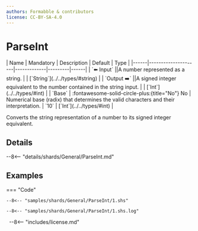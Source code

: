 ```yaml
---
authors: Formabble & contributors
license: CC-BY-SA-4.0
---
```



# ParseInt

<div class="sh-parameters" markdown="1">
| Name | Mandatory | Description | Default | Type |
|------|---------------------|-------------|---------|------|
| `⬅️ Input` ||A number represented as a string. | | [`String`](../../types/#string) |
| `Output ➡️` ||A signed integer equivalent to the number contained in the string input. | | [`Int`](../../types/#int) |
| `Base` | :fontawesome-solid-circle-plus:{title="No"} No  | Numerical base (radix) that determines the valid characters and their interpretation. | `10` | [`Int`](../../types/#int) |

</div>

Converts the string representation of a number to its signed integer equivalent.

## Details

--8<-- "details/shards/General/ParseInt.md"


## Examples

=== "Code"

  ```x86asm linenums="1"
  --8<-- "samples/shards/General/ParseInt/1.shs"
  ```

  ```
  --8<-- "samples/shards/General/ParseInt/1.shs.log"
  ```
&nbsp;
--8<-- "includes/license.md"

